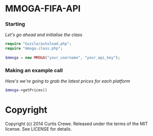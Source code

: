 MMOGA-FIFA-API
==============

### Starting
<i>Let's go ahead and initialise the class</i>
```php
require "Guzzle/autoload.php";
require "mmoga.class.php";
	
$mmoga = new MMOGA("your_username", "your_api_key");
```
### Making an example call
<i>Here's we're going to grab the latest prices for each platform</i>
```php
$mmoga->getPrices()
```
Copyright
=================
Copyright (c) 2014 Curtis Crewe. Released under the terms of the MIT license. See LICENSE for details.
